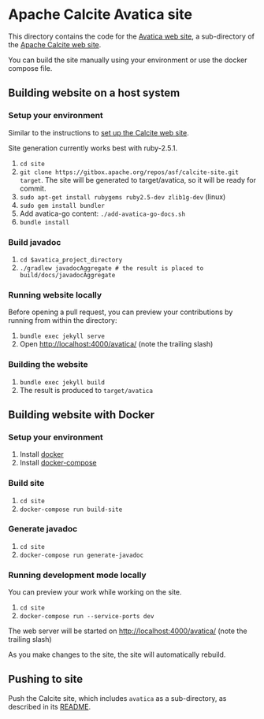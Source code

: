 <!--
{% comment %}
Licensed to the Apache Software Foundation (ASF) under one or more
contributor license agreements.  See the NOTICE file distributed with
this work for additional information regarding copyright ownership.
The ASF licenses this file to you under the Apache License, Version 2.0
(the "License"); you may not use this file except in compliance with
the License.  You may obtain a copy of the License at

http://www.apache.org/licenses/LICENSE-2.0

Unless required by applicable law or agreed to in writing, software
distributed under the License is distributed on an "AS IS" BASIS,
WITHOUT WARRANTIES OR CONDITIONS OF ANY KIND, either express or implied.
See the License for the specific language governing permissions and
limitations under the License.
{% endcomment %}
-->

# Apache Calcite Avatica site

This directory contains the code for the
[Avatica web site](https://calcite.apache.org/avatica),
a sub-directory of the
[Apache Calcite web site](https://calcite.apache.org).

You can build the site manually using your environment or use the docker compose file.

## Building website on a host system

### Setup your environment

Similar to the instructions to
[set up the Calcite web site](https://github.com/apache/calcite-avatica/blob/main/site/README.md).

Site generation currently works best with ruby-2.5.1.

1. `cd site`
2. `git clone https://gitbox.apache.org/repos/asf/calcite-site.git target`.
The site will be generated to target/avatica, so it will be ready for commit.
3. `sudo apt-get install rubygems ruby2.5-dev zlib1g-dev` (linux)
4. `sudo gem install bundler`
5. Add avatica-go content: `./add-avatica-go-docs.sh`
6. `bundle install`

### Build javadoc

1. `cd $avatica_project_directory`
2. `./gradlew javadocAggregate # the result is placed to build/docs/javadocAggregate`

### Running website locally

Before opening a pull request, you can preview your contributions by
running from within the directory:

1. `bundle exec jekyll serve`
2. Open [http://localhost:4000/avatica/](http://localhost:4000/avatica/) (note the trailing slash)

### Building the website

1. `bundle exec jekyll build`
2. The result is produced to `target/avatica`

## Building website with Docker

### Setup your environment

1. Install [docker](https://docs.docker.com/install/)
2. Install [docker-compose](https://docs.docker.com/compose/install/)

### Build site
1. `cd site`
2. `docker-compose run build-site`

### Generate javadoc
1. `cd site`
2. `docker-compose run generate-javadoc`

### Running development mode locally
You can preview your work while working on the site.

1. `cd site`
2. `docker-compose run --service-ports dev`

The web server will be started on [http://localhost:4000/avatica/](http://localhost:4000/avatica/) (note the trailing slash)

As you make changes to the site, the site will automatically rebuild.

## Pushing to site

Push the Calcite site, which includes `avatica` as a sub-directory,
as described in its
[README](../site/README.md).
